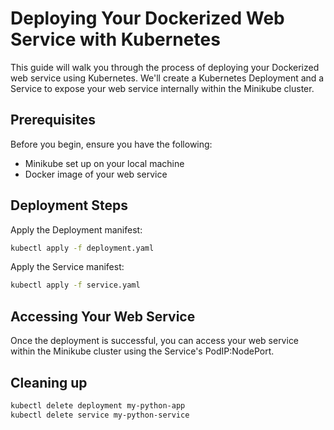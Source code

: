 # Deploying Your Dockerized Web Service with Kubernetes

This guide will walk you through the process of deploying your Dockerized web service using Kubernetes. We'll create a Kubernetes Deployment and a Service to expose your web service internally within the Minikube cluster.

## Prerequisites

Before you begin, ensure you have the following:

- Minikube set up on your local machine
- Docker image of your web service

## Deployment Steps
Apply the Deployment manifest:

   ```bash
   kubectl apply -f deployment.yaml
```

Apply the Service manifest:

   ```bash 
   kubectl apply -f service.yaml
```

## Accessing Your Web Service
Once the deployment is successful, you can access your web service within the Minikube cluster using the Service's PodIP:NodePort.

## Cleaning up
```bash
kubectl delete deployment my-python-app
kubectl delete service my-python-service
```


